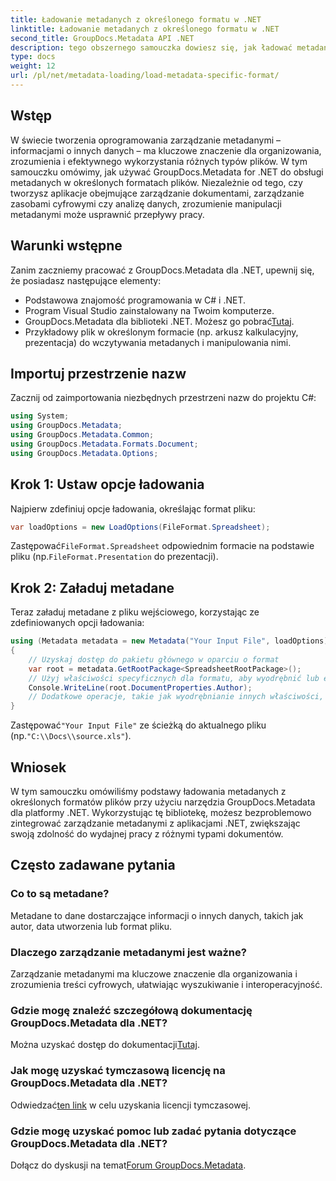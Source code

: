 ```yaml
---
title: Ładowanie metadanych z określonego formatu w .NET
linktitle: Ładowanie metadanych z określonego formatu w .NET
second_title: GroupDocs.Metadata API .NET
description: tego obszernego samouczka dowiesz się, jak ładować metadane z określonych formatów plików przy użyciu GroupDocs.Metadata dla platformy .NET.
type: docs
weight: 12
url: /pl/net/metadata-loading/load-metadata-specific-format/
---
```

## Wstęp
W świecie tworzenia oprogramowania zarządzanie metadanymi – informacjami o innych danych – ma kluczowe znaczenie dla organizowania, zrozumienia i efektywnego wykorzystania różnych typów plików. W tym samouczku omówimy, jak używać GroupDocs.Metadata for .NET do obsługi metadanych w określonych formatach plików. Niezależnie od tego, czy tworzysz aplikacje obejmujące zarządzanie dokumentami, zarządzanie zasobami cyfrowymi czy analizę danych, zrozumienie manipulacji metadanymi może usprawnić przepływy pracy.
## Warunki wstępne
Zanim zaczniemy pracować z GroupDocs.Metadata dla .NET, upewnij się, że posiadasz następujące elementy:
- Podstawowa znajomość programowania w C# i .NET.
- Program Visual Studio zainstalowany na Twoim komputerze.
-  GroupDocs.Metadata dla biblioteki .NET. Możesz go pobrać[Tutaj](https://releases.groupdocs.com/metadata/net/).
- Przykładowy plik w określonym formacie (np. arkusz kalkulacyjny, prezentacja) do wczytywania metadanych i manipulowania nimi.

## Importuj przestrzenie nazw
Zacznij od zaimportowania niezbędnych przestrzeni nazw do projektu C#:
```csharp
using System;
using GroupDocs.Metadata;
using GroupDocs.Metadata.Common;
using GroupDocs.Metadata.Formats.Document;
using GroupDocs.Metadata.Options;
```

## Krok 1: Ustaw opcje ładowania
Najpierw zdefiniuj opcje ładowania, określając format pliku:
```csharp
var loadOptions = new LoadOptions(FileFormat.Spreadsheet);
```
 Zastępować`FileFormat.Spreadsheet` odpowiednim formacie na podstawie pliku (np.`FileFormat.Presentation` do prezentacji).
## Krok 2: Załaduj metadane
Teraz załaduj metadane z pliku wejściowego, korzystając ze zdefiniowanych opcji ładowania:
```csharp
using (Metadata metadata = new Metadata("Your Input File", loadOptions))
{
    // Uzyskaj dostęp do pakietu głównego w oparciu o format
    var root = metadata.GetRootPackage<SpreadsheetRootPackage>();
    // Użyj właściwości specyficznych dla formatu, aby wyodrębnić lub edytować metadane
    Console.WriteLine(root.DocumentProperties.Author);
    // Dodatkowe operacje, takie jak wyodrębnianie innych właściwości, edycja metadanych itp.
}
```
 Zastępować`"Your Input File"` ze ścieżką do aktualnego pliku (np.`"C:\\Docs\\source.xls"`).

## Wniosek
W tym samouczku omówiliśmy podstawy ładowania metadanych z określonych formatów plików przy użyciu narzędzia GroupDocs.Metadata dla platformy .NET. Wykorzystując tę bibliotekę, możesz bezproblemowo zintegrować zarządzanie metadanymi z aplikacjami .NET, zwiększając swoją zdolność do wydajnej pracy z różnymi typami dokumentów.

## Często zadawane pytania
### Co to są metadane?
Metadane to dane dostarczające informacji o innych danych, takich jak autor, data utworzenia lub format pliku.
### Dlaczego zarządzanie metadanymi jest ważne?
Zarządzanie metadanymi ma kluczowe znaczenie dla organizowania i zrozumienia treści cyfrowych, ułatwiając wyszukiwanie i interoperacyjność.
### Gdzie mogę znaleźć szczegółową dokumentację GroupDocs.Metadata dla .NET?
 Można uzyskać dostęp do dokumentacji[Tutaj](https://reference.groupdocs.com/metadata/net/).
### Jak mogę uzyskać tymczasową licencję na GroupDocs.Metadata dla .NET?
 Odwiedzać[ten link](https://purchase.groupdocs.com/temporary-license/) w celu uzyskania licencji tymczasowej.
### Gdzie mogę uzyskać pomoc lub zadać pytania dotyczące GroupDocs.Metadata dla .NET?
 Dołącz do dyskusji na temat[Forum GroupDocs.Metadata](https://forum.groupdocs.com/c/metadata/14).